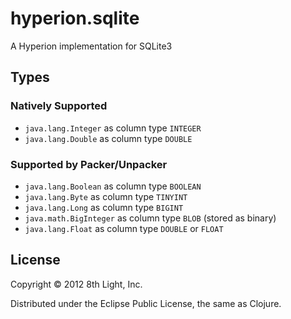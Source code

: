hyperion.sqlite
============

A Hyperion implementation for SQLite3

## Types

### Natively Supported

* `java.lang.Integer` as column type `INTEGER`
* `java.lang.Double` as column type `DOUBLE`

### Supported by Packer/Unpacker

* `java.lang.Boolean` as column type `BOOLEAN`
* `java.lang.Byte` as column type `TINYINT`
* `java.lang.Long` as column type `BIGINT`
* `java.math.BigInteger` as column type `BLOB` (stored as binary)
* `java.lang.Float` as column type `DOUBLE` or `FLOAT`

## License

Copyright © 2012 8th Light, Inc.

Distributed under the Eclipse Public License, the same as Clojure.


